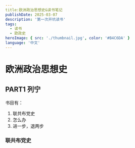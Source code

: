 ```yaml
---
title:欧洲政治思想史&读书笔记
publishDate: 2025-03-07 
description: '第一次开坑读书'
tags:
  - 读书
  - 欧政史
heroImage: { src: './thumbnail.jpg', color: '#B4C6DA' }
language: '中文'
---
```

# 欧洲政治思想史

## PART1 列宁

书目有：
  
1. 联共布党史
2. 怎么办
3. 进一步，退两步


### 联共布党史    
    
        
    

